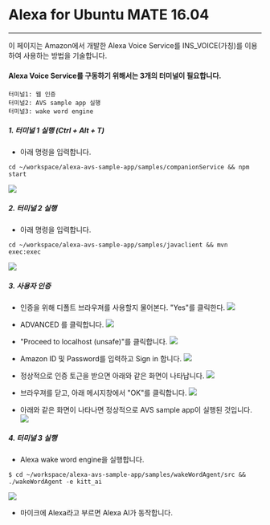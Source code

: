# Alexa for Ubuntu MATE 16.04

---

이 페이지는 Amazon에서 개발한 Alexa Voice Service를 INS\_VOICE\(가칭\)를 이용하여 사용하는 방법을 기술합니다.

#### Alexa Voice Service를 구동하기 위해서는 3개의 터미널이 필요합니다.
```
터미널1: 웹 인증
터미널2: AVS sample app 실행
터미널3: wake word engine
```

##### 1. 터미널 1 실행 \(Ctrl + Alt + T\)
- 아래 명령을 입력합니다.
```
cd ~/workspace/alexa-avs-sample-app/samples/companionService && npm start
```
![](/assets/ubuntu_alexa_step_1.png)

##### 2. 터미널 2 실행
- 아래 명령을 입력합니다.
```
cd ~/workspace/alexa-avs-sample-app/samples/javaclient && mvn exec:exec
```
![](/assets/ubuntu_alexa_step_2.png)

##### 3. 사용자 인증
- 인증을 위해 디폴트 브라우져를 사용할지 물어본다. "Yes"를 클릭한다.
![](/assets/raspbian_alexa_step_3.jpg)

- ADVANCED 를 클릭합니다.
![](/assets/raspbian_alexa_step_4.jpg)

- "Proceed to localhost \(unsafe\)"를 클릭합니다.
![](/assets/raspbian_alexa_step_5.jpg)

- Amazon ID 및 Password를 입력하고 Sign in 합니다.
![](/assets/raspbian_alexa_step_6.jpg)

- 정상적으로 인증 토근을 받으면 아래와 같은 화면이 나타납니다.
![](/assets/raspbian_alexa_step_7.jpg)

- 브라우져를 닫고, 아래 메시지창에서 "OK"를 클릭합니다.
![](/assets/raspbian_alexa_step_8.jpg)

- 아래와 같은 화면이 나타나면 정상적으로 AVS sample app이 실행된 것입니다.
![](/assets/raspbian_alexa_step_9.jpg)

##### 4. 터미널 3 실행
- Alexa wake word engine을 실행합니다.
```
$ cd ~/workspace/alexa-avs-sample-app/samples/wakeWordAgent/src && ./wakeWordAgent -e kitt_ai
```
![](/assets/raspbian_alexa_step_10.jpg)

- 마이크에 Alexa라고 부르면 Alexa AI가 동작합니다.
